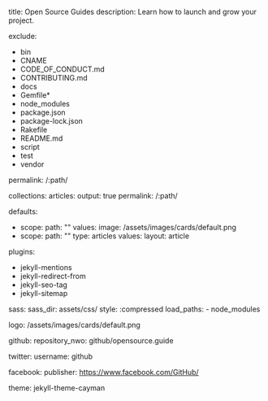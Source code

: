 title: Open Source Guides
description: Learn how to launch and grow your project.

exclude:
  - bin
  - CNAME
  - CODE_OF_CONDUCT.md
  - CONTRIBUTING.md
  - docs
  - Gemfile*
  - node_modules
  - package.json
  - package-lock.json
  - Rakefile
  - README.md
  - script
  - test
  - vendor

permalink: /:path/

collections:
  articles:
    output: true
    permalink: /:path/

defaults:
  - scope:
      path: ""
    values:
      image: /assets/images/cards/default.png
  - scope:
      path: ""
      type: articles
    values:
      layout: article

plugins:
  - jekyll-mentions
  - jekyll-redirect-from
  - jekyll-seo-tag
  - jekyll-sitemap

sass:
  sass_dir: assets/css/
  style: :compressed
  load_paths:
    - node_modules

logo: /assets/images/cards/default.png

github:
  repository_nwo: github/opensource.guide

twitter:
  username: github

facebook:
  publisher: https://www.facebook.com/GitHub/

theme: jekyll-theme-cayman
